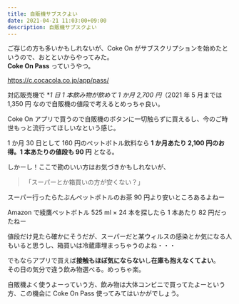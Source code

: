 ```yaml
---
title: 自販機サブスクよい
date: 2021-04-21 11:03:00+09:00
description: 自販機サブスクよい
---
```


ご存じの方も多いかもしれないが、Coke On がサブスクリプションを始めたというので、おとといからやってみた。  
**Coke On Pass** っていうやつ。

https://c.cocacola.co.jp/app/pass/

対応販売機で **1 日 1 本飲み物が飲めて 1 か月 2,700 円*（2021 年 5 月までは 1,350 円
なので自販機の値段で考えるとめっちゃ良い。

Coke On アプリで買うので自販機のボタンに一切触らずに買えるし、今のご時世もっと流行ってほしいなという感じ。

1 か月 30 日として 160 円のペットボトル飲料なら **1 か月あたり 2,100 円のお得。1 本あたりの値段も 90 円** となる。

しかーし！ここで勘のいい方はお気づきかもしれないが、

> 「スーパーとか箱買いの方が安くない？」

スーパー行ったらたぶんペットボトルのお茶 90 円より安いところあるよねー

Amazon で綾鷹ペットボトル 525 ml × 24 本を探したら 1 本あたり 82 円だったねー

値段だけ見たら確かにそうだが、スーパーだと某ウィルスの感染とか気になる人もいると思うし、箱買いは冷蔵庫埋まっちゃうのよね・・・

でもならアプリで買えば**接触もほぼ気にならない**し**在庫も抱えなくてよい**。  
その日の気分で違う飲み物選べる。めっちゃ楽。

自販機よく使うよーっていう方、飲み物は大体コンビニで買ってたよーという方、この機会に Coke On Pass 使ってみてはいかがでしょう。
